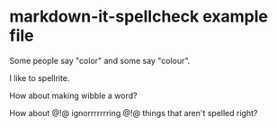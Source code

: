 markdown-it-spellcheck example file
===================================

Some people say "color" and some say "colour".

I like to spellrite.

How about making wibble a word?

How about @!@ ignorrrrrrring @!@ things that aren't spelled right?
